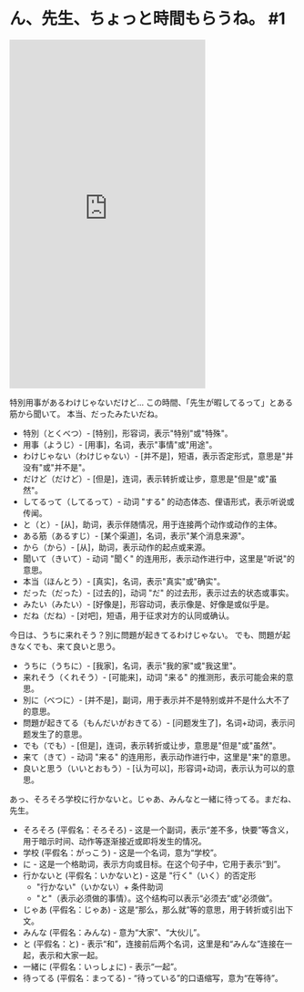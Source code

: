 # ん、先生、ちょっと時間もらうね。 #1


<iframe width="344" height="612" src="https://www.youtube.com/embed/JxNoB_BJQH0" title="ん、先生、ちょっと時間もらうね。 #1" frameborder="0" allow="accelerometer; autoplay; clipboard-write; encrypted-media; gyroscope; picture-in-picture; web-share" allowfullscreen></iframe>


特別用事があるわけじゃないだけど... 
この時間、「先生が暇してるって」とある筋から聞いて。
本当、だったみたいだね。


- 特別（とくべつ）- [特别]，形容词，表示"特别"或"特殊"。
- 用事（ようじ）- [用事]，名词，表示"事情"或"用途"。
- わけじゃない（わけじゃない）- [并不是]，短语，表示否定形式，意思是"并没有"或"并不是"。
- だけど（だけど）- [但是]，连词，表示转折或让步，意思是"但是"或"虽然"。
- してるって（してるって）- 动词 "する" 的动态体态、俚语形式，表示听说或传闻。
- と（と）- [从]，助词，表示伴随情况，用于连接两个动作或动作的主体。
- ある筋（あるすじ）- [某个渠道]，名词，表示"某个消息来源"。
- から（から）- [从]，助词，表示动作的起点或来源。
- 聞いて（きいて）- 动词 "聞く" 的连用形，表示动作进行中，这里是"听说"的意思。
- 本当（ほんとう）- [真实]，名词，表示"真实"或"确实"。
- だった（だった）- [过去的]，动词 "だ" 的过去形，表示过去的状态或事实。
- みたい（みたい）- [好像是]，形容动词，表示像是、好像是或似乎是。
- だね（だね）- [对吧]，短语，用于征求对方的认同或确认。


今日は、うちに来れそう？別に問題が起きてるわけじゃない。
でも、問題が起きなくでも、来て良いと思う。


- うちに（うちに）- [我家]，名词，表示"我的家"或"我这里"。
- 来れそう（くれそう）- [可能来]，动词 "来る" 的推测形，表示可能会来的意思。
- 別に（べつに）- [并不是]，副词，用于表示并不是特别或并不是什么大不了的意思。
- 問題が起きてる（もんだいがおきてる）- [问题发生了]，名词+动词，表示问题发生了的意思。
- でも（でも）- [但是]，连词，表示转折或让步，意思是"但是"或"虽然"。
- 来て（きて）- 动词 "来る" 的连用形，表示动作进行中，这里是"来"的意思。
- 良いと思う（いいとおもう）- [认为可以]，形容词+动词，表示认为可以的意思。



あっ、そろそろ学校に行かないと。じゃあ、みんなと一緒に待ってる。まだね、先生。


- そろそろ (平假名：そろそろ) - 这是一个副词，表示“差不多，快要”等含义，用于暗示时间、动作等逐渐接近或即将发生的情况。
- 学校 (平假名：がっこう) - 这是一个名词，意为“学校”。
- に - 这是一个格助词，表示方向或目标。在这个句子中，它用于表示“到”。
- 行かないと (平假名：いかないと) - 这是 "行く"（いく）的否定形 
	- "行かない"（いかない）+ 条件助词 
	- "と"（表示必须做的事情）。这个结构可以表示“必须去”或“必须做”。
- じゃあ (平假名：じゃあ) - 这是“那么，那么就”等的意思，用于转折或引出下文。
- みんな (平假名：みんな) - 意为“大家”、“大伙儿”。
- と (平假名：と) - 表示“和”，连接前后两个名词，这里是和“みんな”连接在一起，表示和大家一起。
- 一緒に (平假名：いっしょに) - 表示“一起”。
- 待ってる (平假名：まってる) - “待っている”的口语缩写，意为“在等待”。

